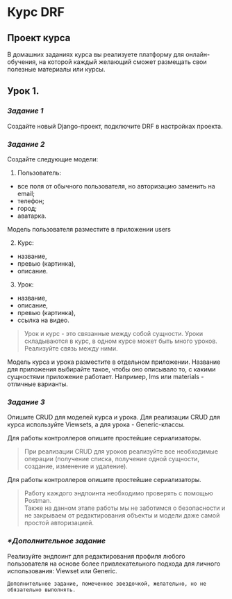 # Курс DRF

## Проект курса

В домашних заданиях курса вы реализуете платформу для онлайн-обучения, на которой каждый желающий сможет размещать свои полезные материалы или курсы.

## Урок 1. 
### ___Задание 1___
Создайте новый Django-проект, подключите DRF в настройках проекта.

### ___Задание 2___
Создайте следующие модели:

1. Пользователь:
- все поля от обычного пользователя, но авторизацию заменить на email;
- телефон;
- город;
- аватарка.

Модель пользователя разместите в приложении users

2. Курс:
- название,
- превью (картинка),
- описание.

3. Урок:

- название,
- описание,
- превью (картинка),
- ссылка на видео.

>Урок и курс - это связанные между собой сущности. Уроки складываются в курс, в одном курсе может быть много уроков. Реализуйте связь между ними.

Модель курса и урока разместите в отдельном приложении. Название для приложения выбирайте такое, чтобы оно описывало то, с какими сущностями приложение работает. Например, lms или materials - отличные варианты.

### ___Задание 3___
Опишите CRUD для моделей курса и урока. Для реализации CRUD для курса используйте Viewsets, а для урока - Generic-классы.

Для работы контроллеров опишите простейшие сериализаторы.

>При реализации CRUD для уроков реализуйте все необходимые операции (получение списка, получение одной сущности, создание, изменение и удаление).

Для работы контроллеров опишите простейшие сериализаторы.

>Работу каждого эндпоинта необходимо проверять с помощью Postman.  
>Также на данном этапе работы мы не заботимся о безопасности и не закрываем от редактирования объекты и модели даже самой простой авторизацией.

### ___*Дополнительное задание___
Реализуйте эндпоинт для редактирования профиля любого пользователя на основе более привлекательного подхода для личного использования: Viewset или Generic.

    Дополнительное задание, помеченное звездочкой, желательно, но не обязательно выполнять.